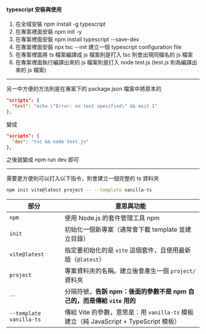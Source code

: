 #### typescript 安裝與使用

1. 在全域安裝 npm install -g typescript
2. 在專案裡面安裝 npm init -y
3. 在專案裡面安裝 npm install typescript --save-dev
4. 在專案裡面安裝 npx tsc --init 建立一個 typescript configuration file
5. 在專案裡面將 ts 檔案編譯成 js 檔案則是打入 tsc 則會出現同檔名的 js 檔案
6. 在專案裡面執行編譯出來的 js 檔案則是打入 node test.js (test.js 則為編譯出來的 js 檔案)

---

另一中方便的方法則是在專案下的 package.json 檔案中將原本的

```json
"scripts": {
  "test": "echo \"Error: no test specified\" && exit 1"
},
```

變成

```json
"scripts": {
  "dev": "tsc && node test.js"
},
```

之後就變成 npm run dev 即可

---

需要更方便則可以打入以下指令，則會建立一個完整的 ts 資料夾

```bash
npm init vite@latest project -- --template vanilla-ts
```

| 部分                    | 意思與功能                                                                            |
| ----------------------- | ------------------------------------------------------------------------------------- |
| `npm`                   | 使用 Node.js 的套件管理工具 npm                                                       |
| `init`                  | 初始化一個新專案（通常會下載 template 並建立目錄）                                    |
| `vite@latest`           | 指定要初始化的是 `vite` 這個套件，且使用最新版（`@latest`）                           |
| `project`               | 專案資料夾的名稱。建立後會產生一個 `project/` 資料夾                                  |
| `--`                    | 分隔符號，**告訴 npm：後面的參數不是 npm 自己的，而是傳給 `vite` 用的**               |
| `--template vanilla-ts` | 傳給 Vite 的參數，意思是：用 `vanilla-ts` 模板建立（純 JavaScript + TypeScript 模板） |
